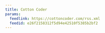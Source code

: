 ```yaml
---
title: Cotton Coder
params:
  feedlink: https://cottoncoder.com/rss.xml
  feedid: e26f2158312f5d94e42510f5385b2bf2
---
```

